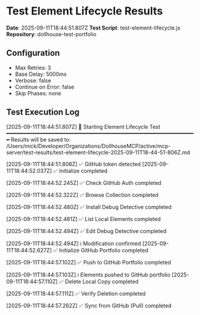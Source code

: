 # Test Element Lifecycle Results

**Date**: 2025-09-11T18:44:51.807Z
**Test Script**: test-element-lifecycle.js
**Repository**: dollhouse-test-portfolio

## Configuration
- Max Retries: 3
- Base Delay: 5000ms
- Verbose: false
- Continue on Error: false
- Skip Phases: none

## Test Execution Log

[2025-09-11T18:44:51.807Z] 🧪 Starting Element Lifecycle Test
━━━━━━━━━━━━━━━━━━━━━━━━━━━━━━━━━━━━━━━━━━━━━━━━━━━━━━━━━━━━
Results will be saved to: /Users/mick/Developer/Organizations/DollhouseMCP/active/mcp-server/test-results/test-element-lifecycle-2025-09-11T18-44-51-806Z.md

[2025-09-11T18:44:51.808Z] ✅ GitHub token detected
[2025-09-11T18:44:52.037Z] ✅ Initialize completed

[2025-09-11T18:44:52.245Z] ✅ Check GitHub Auth completed

[2025-09-11T18:44:52.322Z] ✅ Browse Collection completed

[2025-09-11T18:44:52.480Z] ✅ Install Debug Detective completed

[2025-09-11T18:44:52.481Z] ✅ List Local Elements completed

[2025-09-11T18:44:52.494Z] ✅ Edit Debug Detective completed

[2025-09-11T18:44:52.494Z] ℹ️  Modification confirmed
[2025-09-11T18:44:52.627Z] ✅ Initialize GitHub Portfolio completed

[2025-09-11T18:44:57.102Z] ✅ Push to GitHub Portfolio completed

[2025-09-11T18:44:57.103Z] ℹ️  Elements pushed to GitHub portfolio
[2025-09-11T18:44:57.110Z] ✅ Delete Local Copy completed

[2025-09-11T18:44:57.111Z] ✅ Verify Deletion completed

[2025-09-11T18:44:57.262Z] ✅ Sync from GitHub (Pull) completed


